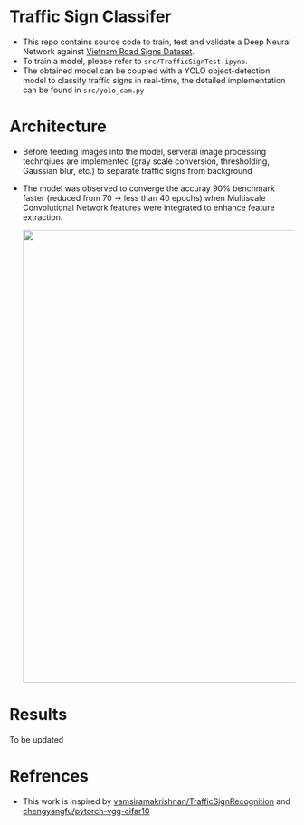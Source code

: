 # Traffic Sign Classifer
- This repo contains source code to train, test and validate a Deep Neural Network against [Vietnam Road Signs Dataset](https://www.kaggle.com/datasets/maitam/vietnamese-traffic-signs).
- To train a model, please refer to `src/TrafficSignTest.ipynb`.
- The obtained model can be coupled with a YOLO object-detection model to classify traffic signs in real-time, the detailed implementation can be found in `src/yolo_cam.py` 

# Architecture
- Before feeding images into the model, serveral image processing technqiues are implemented
   (gray scale conversion, thresholding, Gaussian blur, etc.) to separate traffic signs from background
- The model was observed to converge the accuray 90% benchmark faster (reduced from 70 -> less than 40 epochs) when Multiscale Convolutional Network features were integrated
  to enhance feature extraction.

  <p align="center">
    <img src="https://github.com/user-attachments/assets/7dd8c13d-7fe4-472a-9e5d-0ab1a3ef8e91" width="800">
  </p>

# Results
To be updated

# Refrences
- This work is inspired by [vamsiramakrishnan/TrafficSignRecognition](https://github.com/vamsiramakrishnan/TrafficSignRecognition) and [chengyangfu/pytorch-vgg-cifar10](https://github.com/chengyangfu/pytorch-vgg-cifar10)
